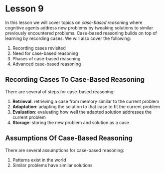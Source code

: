 # Lesson 9

In this lesson we will cover topics on _case-based reasoning_ where cognitive agents address new problems by tweaking solutions to similar previously encountered problems. Case-based reasoning builds on top of learning by recording cases. We will also cover the following:

1. Recording cases revisited
2. Need for case-based reasoning
3. Phases of case-based reasoning
4. Advanced case-based reasoning

## Recording Cases To Case-Based Reasoning

There are several of steps for case-based reasoning:

1. **Retrieval**: retrieving a case from memory similar to the current problem
2. **Adaptation**: adapting the solution to that case to fit the current problem
3. **Evaluation**: evaluating how well the adapted solution addresses the current problem
4. **Storage**: storing the new problem and solution as a case

## Assumptions Of Case-Based Reasoning

There are several assumptions for case-based reasoning:

1. Patterns exist in the world
2. Similar problems have similar solutions
